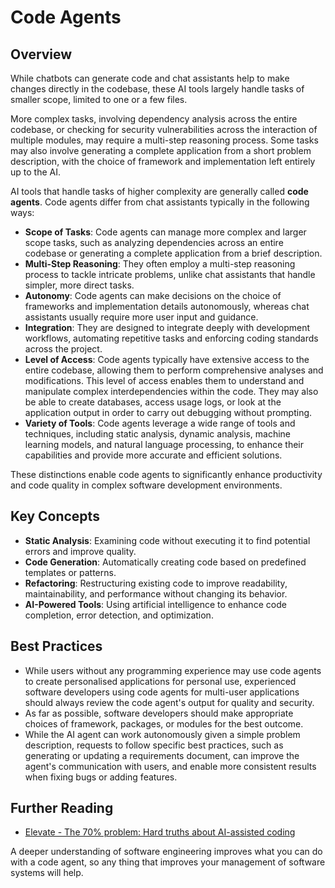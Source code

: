 # Code Agents

## Overview

While chatbots can generate code and chat assistants help to make changes directly in the codebase, these AI tools largely handle tasks of smaller scope, limited to one or a few files.

More complex tasks, involving dependency analysis across the entire codebase, or checking for security vulnerabilities across the interaction of multiple modules, may require a multi-step reasoning process. Some tasks may also involve generating a complete application from a short problem description, with the choice of framework and implementation left entirely up to the AI.

AI tools that handle tasks of higher complexity are generally called **code agents**. Code agents differ from chat assistants typically in the following ways:

- **Scope of Tasks**: Code agents can manage more complex and larger scope tasks, such as analyzing dependencies across an entire codebase or generating a complete application from a brief description.
- **Multi-Step Reasoning**: They often employ a multi-step reasoning process to tackle intricate problems, unlike chat assistants that handle simpler, more direct tasks.
- **Autonomy**: Code agents can make decisions on the choice of frameworks and implementation details autonomously, whereas chat assistants usually require more user input and guidance.
- **Integration**: They are designed to integrate deeply with development workflows, automating repetitive tasks and enforcing coding standards across the project.
- **Level of Access**: Code agents typically have extensive access to the entire codebase, allowing them to perform comprehensive analyses and modifications. This level of access enables them to understand and manipulate complex interdependencies within the code. They may also be able to create databases, access usage logs, or look at the application output in order to carry out debugging without prompting.
- **Variety of Tools**: Code agents leverage a wide range of tools and techniques, including static analysis, dynamic analysis, machine learning models, and natural language processing, to enhance their capabilities and provide more accurate and efficient solutions.

These distinctions enable code agents to significantly enhance productivity and code quality in complex software development environments.

## Key Concepts

- **Static Analysis**: Examining code without executing it to find potential errors and improve quality.
- **Code Generation**: Automatically creating code based on predefined templates or patterns.
- **Refactoring**: Restructuring existing code to improve readability, maintainability, and performance without changing its behavior.
- **AI-Powered Tools**: Using artificial intelligence to enhance code completion, error detection, and optimization.

## Best Practices

- While users without any programming experience may use code agents to create personalised applications for personal use, experienced software developers using code agents for multi-user applications should always review the code agent's output for quality and security.
- As far as possible, software developers should make appropriate choices of framework, packages, or modules for the best outcome.
- While the AI agent can work autonomously given a simple problem description, requests to follow specific best practices, such as generating or updating a requirements document, can improve the agent's communication with users, and enable more consistent results when fixing bugs or adding features.

## Further Reading

- [Elevate - The 70% problem: Hard truths about AI-assisted coding](https://addyo.substack.com/p/the-70-problem-hard-truths-about)

A deeper understanding of software engineering improves what you can do with a code agent, so any thing that improves your management of software systems will help.
